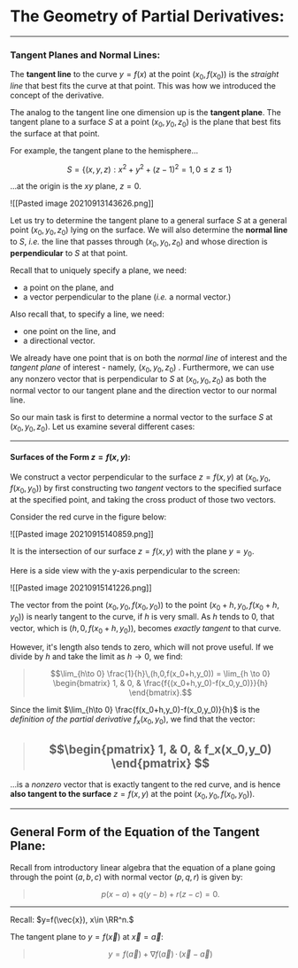 # The Geometry of Partial Derivatives:

***

### Tangent Planes and Normal Lines:

The **tangent line** to the curve $y=f(x)$ at the point $(x_0, f(x_0))$ is the *straight line* that best fits the curve at that point. This was how we introduced the concept of the derivative.

The analog to the tangent line one dimension up is the **tangent plane**. The tangent plane to a surface $S$ at a point $(x_0,y_0,z_0)$ is the plane that best fits the surface at that point. 

For example, the tangent plane to the hemisphere...

$$S = \{(x,y,z):x^2+y^2+(z-1)^2=1,0\leq z \leq 1\}$$

...at the origin is the *xy* plane, $z=0$. 

![[Pasted image 20210913143626.png]]


Let us try to determine the tangent plane to a general surface $S$ at a general point $(x_0,y_0,z_0)$ lying on the surface. We will also determine the **normal line** to $S$, *i.e.* the line that passes through $(x_0,y_0,z_0)$ and whose direction is **perpendicular** to $S$ at that point. 


Recall that to uniquely specify a plane, we need:

-  a point on the plane, and
-  a vector perpendicular to the plane (*i.e.* a normal vector.)

Also recall that, to specify a line, we need:
- one point on the line, and
- a directional vector. 


We already have one point that is on both the *normal line* of interest and the *tangent plane* of interest - namely, $(x_0,y_0,z_0)$ . Furthermore, we can use any nonzero vector that is perpendicular to $S$ at $(x_0,y_0,z_0)$  as both the normal vector to our tangent plane and the direction vector to our normal line. 

So our main task is first to determine a normal vector to the surface $S$ at $(x_0,y_0,z_0)$. Let us examine several different cases:


*** 

#### Surfaces of the Form $z=f(x,y)$:

We construct a vector perpendicular to the surface $z=f(x,y)$ at $(x_0,y_0,f(x_0,y_0))$ by first constructing two *tangent* vectors to the specified surface at the specified point, and taking the cross product of those two vectors. 

Consider the red curve in the figure below:

![[Pasted image 20210915140859.png]]

It is the intersection  of our surface $z = f(x,y)$ with the plane $y=y_0$.

Here is a side view with the y-axis perpendicular to the screen:

![[Pasted image 20210915141226.png]]

The vector from the point $(x_0,y_0,f(x_0,y_0))$ to the point $(x_0+h,y_0,f(x_0+h,y_0))$ is nearly tangent to the curve, if *h* is very small. As *h* tends to 0, that vector, which is $(h,0,f(x_0+h,y_0))$, becomes *exactly tangent* to that curve. 

However, it's length also tends to zero, which will not prove useful. If we divide by *h* and take the limit as $h\to 0$, we find:


> $$\lim_{h\to 0} \frac{1}{h}\,(h,0,f(x_0+h,y_0)) = \lim_{h \to 0} \begin{bmatrix} 1, & 0, & \frac{f{(x_0+h,y_0)-f(x_0,y_0)}}{h}  \end{bmatrix}.$$


Since the limit $\lim_{h\to 0} \frac{f(x_0+h,y_0)-f(x_0,y_0)}{h}$ is the *definition of the partial derivative* $f_x(x_0,y_0)$, we find that the vector:

> ## $$\begin{pmatrix} 1, & 0, & f_x(x_0,y_0) \end{pmatrix}  $$

...is a *nonzero* vector that is exactly tangent to the red curve, and is hence **also tangent to the surface** $z=f(x,y)$ at the point $(x_0,y_0,f(x_0,y_0))$.


***

## General Form of the Equation of the Tangent Plane:


Recall from introductory linear algebra that the equation of a plane going through the point $(a,b,c)$ with normal vector $(p,q,r)$ is given by:

> $$p(x-a)+q(y-b)+r(z-c)=0. $$


***

Recall: $y=f(\vec{x}), x\in \RR^n.$

The tangent plane to $y=f(\vec{x})$ at $\vec{x} = \vec{a}$:


> $$y = f(\vec{a})+\nabla f(\vec{a})\,\cdot \, (\vec{x}-\vec{a})  $$


